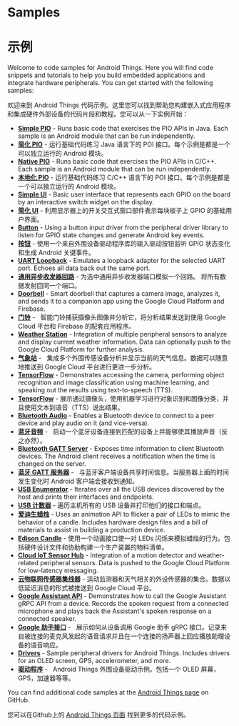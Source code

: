 # Samples

# 示例


<p>Welcome to code samples for Android Things. Here you will find code snippets and
tutorials to help you build embedded applications and integrate hardware
peripherals. You can get started with the following samples:</p>

<p>欢迎来到 Android Things 代码示例。这里您可以找到帮助您构建嵌入式应用程序和集成硬件外部设备的代码片段和教程。您可以从一下实例开始： </p>
<ul>
<li><a href="https://github.com/androidthings/sample-simplepio"><strong>Simple PIO</strong></a> -
    Runs basic code that exercises the PIO APIs in Java. Each sample is an
    Android module that can be run independently.</li>
<li><a href="https://github.com/androidthings/sample-simplepio"><strong>简化 PIO</strong></a> -
    运行基础代码练习 Java 语言下的 POI 接口。每个示例是都是一个可以独立运行的 Android 模块。</li>   

<li><a href="https://github.com/androidthings/sample-nativepio"><strong>Native PIO</strong></a> -
    Runs basic code that exercises the PIO APIs in C/C++. Each sample is an
    Android module that can be run independently.</li>
<li><a href="https://github.com/androidthings/sample-nativepio"><strong>本地化 PIO</strong></a> -
    运行基础代码练习 C/C++ 语言下的 POI 接口。每个示例是都是一个可以独立运行的 Android 模块。</li>

<li><a href="https://github.com/androidthings/sample-simpleui"><strong>Simple UI</strong></a> -
    Basic user interface that represents each GPIO on the board by an interactive
    switch widget on the display.</li>
<li><a href="https://github.com/androidthings/sample-simpleui"><strong>简化 UI</strong></a> -
    利用显示器上的开关交互式窗口部件表示每块板子上 GPIO 的基础用户界面。</li>

<li><a href="https://github.com/androidthings/sample-button"><strong>Button</strong></a> -
    Using a button input driver from the peripheral driver library to listen for
    GPIO state changes and generate Android key events.</li>
<li><a href="https://github.com/androidthings/sample-button"><strong>按钮</strong></a> -
    使用一个来自外围设备驱动程序库的输入驱动按钮监听 GPIO 状态变化和生成 Android 关键事件。</li>

<li><a href="https://github.com/androidthings/sample-uartloopback"><strong>UART Loopback</strong></a> -
    Emulates a loopback adapter for the selected UART port. Echoes all data
    back out the same port.</li>
<li><a href="https://github.com/androidthings/sample-uartloopback"><strong>通用异步收发器回路</strong></a> -
    为选中通用异步收发器端口模拟一个回路。 将所有数据发射回同一个端口。</li>

<li><a href="https://github.com/androidthings/doorbell"><strong>Doorbell</strong></a> -
    Smart doorbell that captures a camera image, analyzes it, and sends it to a
    companion app using the Google Cloud Platform and Firebase.</li>
<li><a href="https://github.com/androidthings/doorbell"><strong>门铃</strong></a> -
    智能门铃捕获摄像头图像并分析它，将分析结果发送到使用 Google Cloud 平台和 Firebase 的配套应用程序。</li>

<li><a href="https://github.com/androidthings/weatherstation"><strong>Weather Station</strong></a> -
    Integration of multiple peripheral sensors to analyze and display current
    weather information. Data can optionally push to the Google Cloud Platform
    for further analysis.</li>
<li><a href="https://github.com/androidthings/weatherstation"><strong>气象站</strong></a> -
    集成多个外围传感设备分析并显示当前的天气信息。数据可以随意地推送到 Google Cloud 平台进行更进一步分析。 </li>

<li><a href="https://github.com/androidthings/sample-tensorflow-imageclassifier"><strong>TensorFlow</strong></a> -
    Demonstrates accessing the camera, performing object recognition and image
    classification using machine learning, and speaking out the results using
    text-to-speech (TTS).</li>
<li><a href="https://github.com/androidthings/sample-tensorflow-imageclassifier"><strong>TensorFlow</strong></a> -
    展示通过摄像头，使用机器学习进行对象识别和图像分类，并且使用文本到语音（TTS）说出结果。</li>

<li><a href="https://github.com/androidthings/sample-bluetooth-audio"><strong>Bluetooth Audio</strong></a> -
    Enables a Bluetooth device to connect to a peer device and play audio
    on it (and vice-versa).</li>
<li><a href="https://github.com/androidthings/sample-bluetooth-audio"><strong>蓝牙音频</strong></a> -
    启动一个蓝牙设备连接到匹配的设备上并能够使其播放声音（反之亦然）。</li>

<li><a href="https://github.com/androidthings/sample-bluetooth-le-gattserver"><strong>Bluetooth GATT Server</strong></a> -
    Exposes time information to client Bluetooth devices. The Android client
    receives a notification when the time is changed on the server.</li>
<li><a href="https://github.com/androidthings/sample-bluetooth-le-gattserver"><strong>蓝牙 GATT 服务器</strong></a> -
    与蓝牙客户端设备共享时间信息。当服务器上面的时间发生变化时 Android 客户端会接收到通知。</li>

<li><a href="https://github.com/androidthings/sample-usbenum"><strong>USB Enumerator</strong></a> -
    Iterates over all the USB devices discovered by the host and prints their
    interfaces and endpoints.</li>
<li><a href="https://github.com/androidthings/sample-usbenum"><strong>USB 计数器</strong></a> -
    遍历主机所有的 USB 设备并打印他们的接口和端点。</li>

<li><a href="https://github.com/androidthings/edison-candle"><strong>爱迪生蜡烛</strong></a> -
    Uses an animation API to flicker a pair of LEDs to mimic the behavior of a
    candle. Includes hardware design files and a bill of materials to assist in
    building a production device.</li>
<li><a href="https://github.com/androidthings/edison-candle"><strong>Edison Candle</strong></a> -
    使用一个动画接口使一对 LEDs 闪烁来模拟蜡烛的行为。包括硬件设计文件和协助构建一个生产装置的物料清单。</li>

<li><a href="https://github.com/androidthings/sensorhub-cloud-iot"><strong>Cloud IoT Sensor Hub</strong></a> -
    Integration of a motion detector and weather-related peripheral sensors. Data
    is pushed to the Google Cloud Platform for low-latency messaging.</li>
<li><a href="https://github.com/androidthings/sensorhub-cloud-iot"><strong>云物联网传感器集线器</strong></a> -
    运动监测器和天气相关的外设传感器的集合。数据以低延迟消息的形式被推送到 Google Cloud 平台。</li>

<li><a href="https://github.com/androidthings/sample-googleassistant"><strong>Google Assistant API</strong></a> -
    Demonstrates how to call the Google Assistant gRPC API from a device. Records
    the spoken request from a connected microphone and plays back the Assistant's
    spoken response on a connected speaker.</li>
<li><a href="https://github.com/androidthings/sample-googleassistant"><strong>Google 助手接口</strong></a> -
    展示如何从设备调用 Google 助手 gRPC 接口。记录来自被连接的麦克风发起的语音请求并且在一个连接的扬声器上回应播放助理设备的语音响应。</li>

<li><a href="https://github.com/androidthings/drivers-samples"><strong>Drivers</strong></a> -
    Sample peripheral drivers for Android Things. Includes drivers for an OLED
    screen, GPS, accelerometer, and more.</li>
<li><a href="https://github.com/androidthings/drivers-samples"><strong>驱动程序</strong></a> -
    Android Things 外围设备驱动示例。包括一个 OLED 屏幕，GPS，加速器等等。</li>
</ul>
<p>You can find additional code samples at the
<a class="external-link" href="https://github.com/androidthings">Android Things page</a>
on GitHub.</p>
<p>您可以在Github上的
<a class="external-link" href="https://github.com/androidthings">Android Things 页面</a>
找到更多的代码示例。</p>
